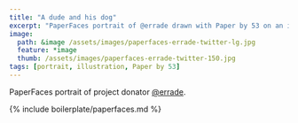 ```yaml
---
title: "A dude and his dog"
excerpt: "PaperFaces portrait of @errade drawn with Paper by 53 on an iPad."
image: 
  path: &image /assets/images/paperfaces-errade-twitter-lg.jpg 
  feature: *image
  thumb: /assets/images/paperfaces-errade-twitter-150.jpg
tags: [portrait, illustration, Paper by 53]
---
```


PaperFaces portrait of project donator [@errade](http://twitter.com/errade).

{% include boilerplate/paperfaces.md %}